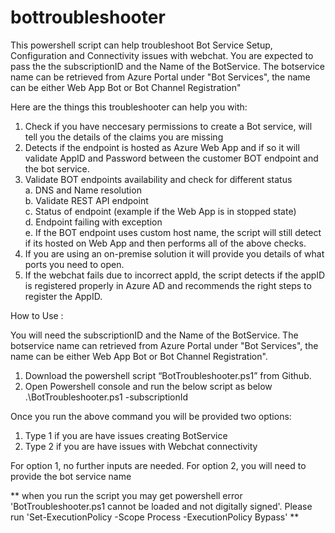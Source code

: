 # bottroubleshooter
This powershell script can help troubleshoot Bot Service Setup, Configuration and Connectivity issues with webchat.
You are expected to pass the the subscriptionID and the Name of the BotService. The botservice name can be retrieved from Azure Portal under "Bot Services", the name can be either Web App Bot or Bot Channel Registration"

Here are the things this troubleshooter can help you with:
1. Check if you have neccesary permissions to create a Bot service, will tell you the details of the claims you are missing	
2. Detects if the endpoint is hosted as Azure Web App and if so it will validate AppID and Password between the customer BOT endpoint and the bot service.
3.	Validate BOT endpoints availability and check for different status 
 <br> a.	DNS and Name resolution
  <br>b.	Validate REST API endpoint
  <br>c.	Status of endpoint (example if the Web App is in stopped state)
  <br>d.	Endpoint failing with exception
  <br>e.	If the BOT endpoint uses custom host name, the script will still detect if its hosted on Web App and then performs all of the above checks. 
4. If you are using an on-premise solution it will provide you details of what ports you need to open.
5. If the webchat fails due to incorrect appId, the script detects if the appID is registered properly in Azure AD and recommends the right steps to register the AppID.

How to Use :

You will need the subscriptionID and the Name of the BotService. The botservice name can retrieved from Azure Portal under "Bot Services", the name can be either Web App Bot or Bot Channel Registration".

1.	Download the powershell script “BotTroubleshooter.ps1” from Github.
2.	Open Powershell console and run the below script as below 
           .\BotTroubleshooter.ps1 -subscriptionId <Subscription-ID> 

Once you run the above command you will be provided two options:
1. Type 1 if you are have issues creating BotService 
2. Type 2 if you are have issues with Webchat connectivity 

For option 1, no further inputs are needed.
For option 2, you will need to provide the bot service name

** when you run the script you may get powershell error 'BotTroubleshooter.ps1 cannot be loaded and not digitally signed'. Please run 'Set-ExecutionPolicy -Scope Process -ExecutionPolicy Bypass' **
